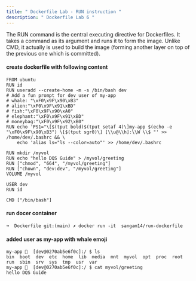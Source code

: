```yaml
---
title: " Dockerfile Lab - RUN instruction "
description: " Dockerfile Lab 6 "
---
```


The RUN command is the central executing directive for Dockerfiles. It takes a command as its argument and runs it to form the image. Unlike CMD, it actually is used to build the image (forming another layer on top of the previous one which is committed).


#### create dockerfile with following content 

```
FROM ubuntu
RUN id
RUN useradd --create-home -m -s /bin/bash dev
# Add a fun prompt for dev user of my-app
# whale: "\xF0\x9F\x90\xB3"
# alien:"\xF0\x9F\x91\xBD"
# fish:"\xF0\x9F\x90\xA0"
# elephant:"\xF0\x9F\x91\xBD"
# moneybag:"\xF0\x9F\x92\xB0"
RUN echo 'PS1="\[$(tput bold)$(tput setaf 4)\]my-app $(echo -e "\xF0\x9F\x90\xB3") \[$(tput sgr0)\] [\\u@\\h]:\\W \\$ "' >> /home/dev/.bashrc && \
    echo 'alias ls="ls --color=auto"' >> /home/dev/.bashrc

RUN mkdir /myvol
RUN echo "hello DQS Guide" > /myvol/greeting
RUN ["chmod", "664", "/myvol/greeting"]
RUN ["chown", "dev:dev", "/myvol/greeting"]
VOLUME /myvol

USER dev
RUN id

CMD ["/bin/bash"]

```
#### run docer container 
```
➜  Dockerfile git:(main) ✗ docker run -it  sangam14/run-dockerfile 
```
#### added user as my-app with whale emoji 

```
my-app 🐳  [dev@0270ab5e6f0c]:/ $ ls
bin  boot  dev  etc  home  lib  media  mnt  myvol  opt  proc  root  run  sbin  srv  sys  tmp  usr  var
my-app 🐳  [dev@0270ab5e6f0c]:/ $ cat myvol/greeting 
hello DQS Guide

```

